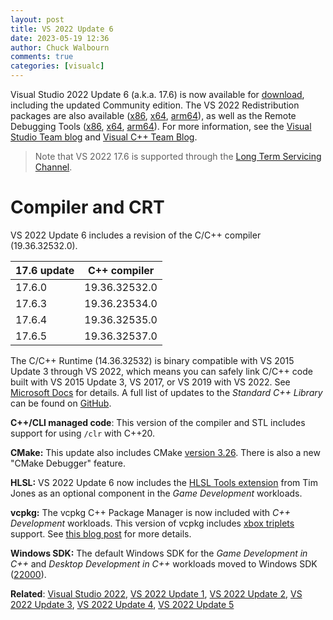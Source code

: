 ```yaml
---
layout: post
title: VS 2022 Update 6
date: 2023-05-19 12:36
author: Chuck Walbourn
comments: true
categories: [visualc]
---
```


Visual Studio 2022 Update 6 (a.k.a. 17.6) is now available for [download](https://visualstudio.microsoft.com/downloads/), including the updated Community edition. The VS 2022 Redistribution packages are also available ([x86](https://aka.ms/vs/17/release/VC_redist.x86.exe), [x64](https://aka.ms/vs/17/release/VC_redist.x64.exe), [arm64](https://aka.ms/vs/17/release/VC_redist.arm64.exe)), as well as the Remote Debugging Tools ([x86](https://aka.ms/vs/17/release/RemoteTools.x86ret.enu.exe), [x64](https://aka.ms/vs/17/release/RemoteTools.amd64ret.enu.exe), [arm64](https://aka.ms/vs/17/release/RemoteTools.arm64ret.enu.exe)). For more information, see the [Visual Studio Team blog](https://devblogs.microsoft.com/visualstudio/visual-studio-2022-17-6-now-available/) and [Visual C++ Team Blog](https://devblogs.microsoft.com/cppblog/visual-studio-17-6-for-cpp-devs/).

<!--more-->

>  Note that VS 2022 17.6 is supported through the [Long Term Servicing Channel](https://docs.microsoft.com/en-us/visualstudio/productinfo/vs-servicing#long-term-servicing-channel-ltsc-support).

<h1>Compiler and CRT</h1>

VS 2022 Update 6 includes a revision of the C/C++ compiler (19.36.32532.0).

17.6 update | C++ compiler
--|--
17.6.0 | 19.36.32532.0
17.6.3 | 19.36.23534.0
17.6.4 | 19.36.32535.0
17.6.5 | 19.36.32537.0

The C/C++ Runtime (14.36.32532) is binary compatible with VS 2015 Update 3 through VS 2022, which means you can safely link C/C++ code built with VS 2015 Update 3, VS 2017, or VS 2019 with VS 2022. See [Microsoft Docs](https://docs.microsoft.com/cpp/porting/binary-compat-2015-2017?view=msvc-170) for details. A full list of updates to the *Standard C++ Library* can be found on [GitHub](https://github.com/microsoft/STL/wiki/Changelog#vs-2022-176).

<strong>C++/CLI managed code</strong>: This version of the compiler and STL includes support for using ``/clr`` with C++20.

<strong>CMake:</strong> This update also includes CMake [version 3.26](https://cmake.org/cmake/help/v3.26/release/3.26.html). There is also a new "CMake Debugger" feature.

<strong>HLSL:</strong> VS 2022 Update 6 now includes the [HLSL Tools extension](https://github.com/tgjones/HlslTools) from Tim Jones as an optional component in the *Game Development* workloads.

<strong>vcpkg:</strong> The vcpkg C++ Package Manager is now included with *C++ Development* workloads. This version of vcpkg includes [xbox triplets](https://walbourn.github.io/vcpkg-now-supports-targeting-xbox/) support. See [this blog post](https://devblogs.microsoft.com/cppblog/vcpkg-is-now-included-with-visual-studio/) for more details.

<strong>Windows SDK:</strong> The default Windows SDK for the *Game Development in C++* and *Desktop Development in C++* workloads moved to Windows SDK ([22000](https://walbourn.github.io/windows-sdk-for-windows-11/)).

<strong>Related</strong>: <a href="https://walbourn.github.io/visual-studio-2022/">Visual Studio 2022</a>, <a href="https://walbourn.github.io/vs-2022-update-1/">VS 2022 Update 1</a>, <a href="https://walbourn.github.io/vs-2022-update-2/">VS 2022 Update 2</a>, <a href="https://walbourn.github.io/vs-2022-update-3/">VS 2022 Update 3</a>, <a href="https://walbourn.github.io/vs-2022-update-4/">VS 2022 Update 4</a>, <a href="https://walbourn.github.io/vs-2022-update-5/">VS 2022 Update 5</a>
